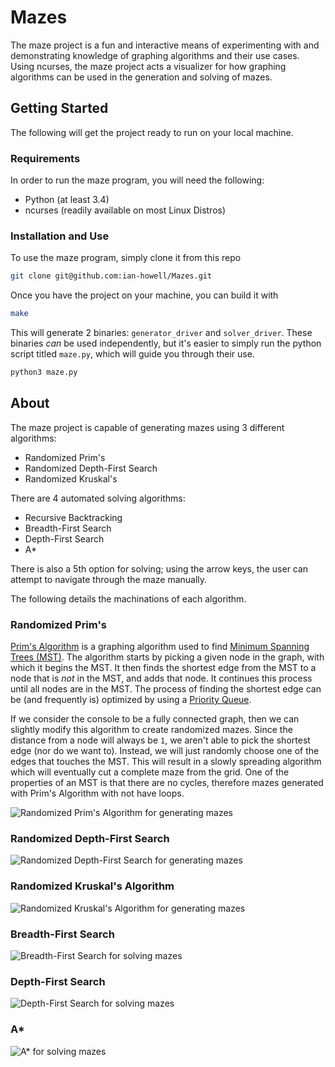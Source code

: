 # Mazes
The maze project is a fun and interactive means of experimenting with and
demonstrating knowledge of graphing algorithms and their use cases. Using
ncurses, the maze project acts a visualizer for how graphing algorithms can be
used in the generation and solving of mazes.

## Getting Started
The following will get the project ready to run on your local machine.

### Requirements
In order to run the maze program, you will need the following:
* Python (at least 3.4)
* ncurses (readily available on most Linux Distros)

### Installation and Use
To use the maze program, simply clone it from this repo
``` bash
git clone git@github.com:ian-howell/Mazes.git
```

Once you have the project on your machine, you can build it with
``` bash
make
```

This will generate 2 binaries: `generator_driver` and `solver_driver`. These
binaries _can_ be used independently, but it's easier to simply run the python
script titled `maze.py`, which will guide you through their use.
``` bash
python3 maze.py
```

## About
The maze project is capable of generating mazes using 3 different algorithms:
* Randomized Prim's
* Randomized Depth-First Search
* Randomized Kruskal's

There are 4 automated solving algorithms:
* Recursive Backtracking
* Breadth-First Search
* Depth-First Search
* A\*

There is also a 5th option for solving; using the arrow keys, the user can
attempt to navigate through the maze manually.

The following details the machinations of each algorithm.

### Randomized Prim's
[Prim's Algorithm](https://en.wikipedia.org/wiki/Prim%27s_algorithm) is a
graphing algorithm used to find [Minimum Spanning Trees
(MST)](https://en.wikipedia.org/wiki/Minimum_spanning_tree). The algorithm
starts by picking a given node in the graph, with which it begins the MST. It
then finds the shortest edge from the MST to a node that is _not_ in the MST,
and adds that node. It continues this process until all nodes are in the MST.
The process of finding the shortest edge can be (and frequently is) optimized
by using a [Priority Queue](https://en.wikipedia.org/wiki/Priority_queue).

If we consider the console to be a fully connected graph, then we can slightly
modify this algorithm to create randomized mazes. Since the distance from a
node will always be `1`, we aren't able to pick the shortest edge (nor do we
want to). Instead, we will just randomly choose one of the edges that touches
the MST. This will result in a slowly spreading algorithm which will eventually
cut a complete maze from the grid. One of the properties of an MST is that
there are no cycles, therefore mazes generated with Prim's Algorithm with not
have loops.

![Randomized Prim's Algorithm for generating mazes](media/primgen.gif?raw=true
"Randomized Prim's")

### Randomized Depth-First Search
![Randomized Depth-First Search for generating mazes](media/dfsgen.gif?raw=true
"Randomized Depth-First Search")

### Randomized Kruskal's Algorithm
![Randomized Kruskal's Algorithm for generating mazes](media/kruskalgen.gif?raw=true
"Randomized Kruskal's Algorithm")

### Breadth-First Search
![Breadth-First Search for solving mazes](media/bfssolve.gif?raw=true
"Breadth-First Search")

### Depth-First Search
![Depth-First Search for solving mazes](media/dfssolve.gif?raw=true
"Depth-First Search")

### A\*
![A\* for solving mazes](media/astarsolve.gif?raw=true
"A\*")
